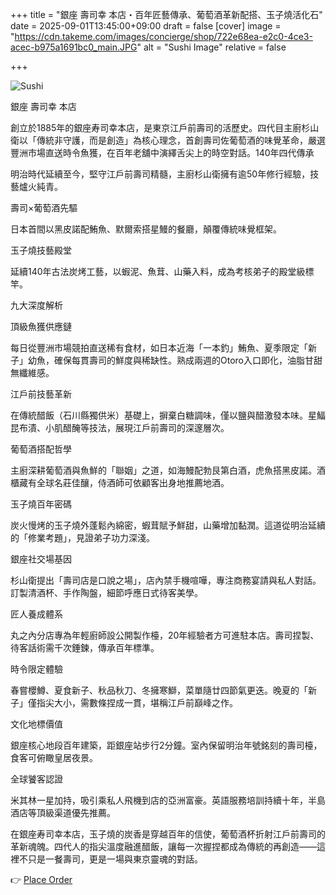 +++
title = "銀座 壽司幸 本店・百年匠藝傳承、葡萄酒革新配搭、玉子燒活化石​​"
date = 2025-09-01T13:45:00+09:00
draft = false
[cover]
image = "https://cdn.takeme.com/images/concierge/shop/722e68ea-e2c0-4ce3-acec-b975a1691bc0_main.JPG"
alt = "Sushi Image"
relative = false


+++

![Sushi](https://cdn.takeme.com/images/concierge/shop/287dec77-531a-46a8-90dc-755d3fbfb0b5_food_m.webp)


銀座 壽司幸 本店

創立於1885年的銀座寿司幸本店，是東京江戶前壽司的活歷史。四代目主廚杉山衛以「傳統非守護，而是創造」為核心理念，首創壽司佐葡萄酒的味覺革命，嚴選豐洲市場直送時令魚獲，在百年老舖中演繹舌尖上的時空對話。
​​140年四代傳承​​

明治時代延續至今，堅守江戶前壽司精髓，主廚杉山衛擁有逾50年修行經驗，技藝爐火純青。

​​壽司×葡萄酒先驅​​

日本首間以黑皮諾配鮪魚、默爾索搭星鰻的餐廳，顛覆傳統味覺框架。

​​玉子燒技藝殿堂​​

延續140年古法炭烤工藝，以蝦泥、魚茸、山藥入料，成為考核弟子的殿堂級標竿。

​​九大深度解析​​

​​頂級魚獲供應鏈​​

每日從豐洲市場競拍直送稀有食材，如日本近海「一本釣」鮪魚、夏季限定「新子」幼魚，確保每貫壽司的鮮度與稀缺性。熟成兩週的Otoro入口即化，油脂甘甜無纖維感。

​​江戶前技藝革新​​

在傳統醋飯（石川縣獨供米）基礎上，摒棄白糖調味，僅以鹽與醋激發本味。星鰏昆布漬、小肌醋醃等技法，展現江戶前壽司的深邃層次。

​​葡萄酒搭配哲學​​

主廚深耕葡萄酒與魚鮮的「聯姻」之道，如海鰻配勃艮第白酒，虎魚搭黑皮諾。酒櫃藏有全球名莊佳釀，侍酒師可依顧客出身地推薦地酒。

​​玉子燒百年密碼​​

炭火慢烤的玉子燒外蓬鬆內綿密，蝦茸賦予鮮甜，山藥增加黏潤。這道從明治延續的「修業考題」，見證弟子功力深淺。

​​銀座社交場基因​​

杉山衛提出「壽司店是口說之場」，店內禁手機喧嘩，專注商務宴請與私人對話。訂製清酒杯、手作陶盤，細節呼應日式待客美學。

​​匠人養成體系​​

丸之內分店專為年輕廚師設公開製作檯，20年經驗者方可進駐本店。壽司捏製、待客話術需千次錘鍊，傳承百年標準。

​​時令限定體驗​​

春嘗櫻鱒、夏食新子、秋品秋刀、冬擁寒鰤，菜單隨廿四節氣更迭。晚夏的「新子」僅指尖大小，需數條捏成一貫，堪稱江戶前巔峰之作。

​​文化地標價值​​

銀座核心地段百年建築，距銀座站步行2分鐘。室內保留明治年號銘刻的壽司檯，食客可俯瞰皇居夜景。

​​全球饕客認證​​

米其林一星加持，吸引乘私人飛機到店的亞洲富豪。英語服務培訓持續十年，半島酒店等頂級渠道優先推薦。

在銀座寿司幸本店，玉子燒的炭香是穿越百年的信使，葡萄酒杯折射江戶前壽司的革新魂魄。四代人的指尖溫度融進醋飯，讓每一次握捏都成為傳統的再創造——這裡不只是一餐壽司，更是一場與東京靈魂的對話。




<!-- 原始链接： 👉 [Place Order](https://app.takeme.com/app/shop/SR10443) -->

👉 <a href="https://app.takeme.com/app/shop/SR10443" target="_blank" rel="noopener">Place Order</a>